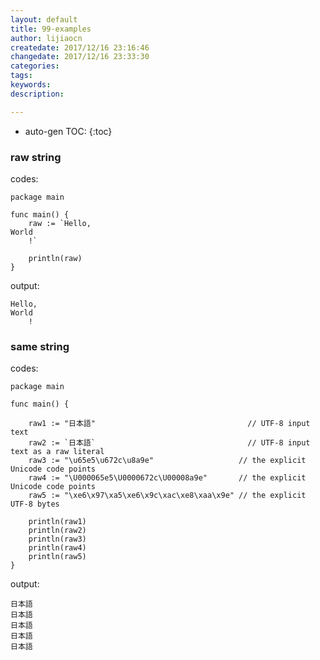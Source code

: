```yaml
---
layout: default
title: 99-examples
author: lijiaocn
createdate: 2017/12/16 23:16:46
changedate: 2017/12/16 23:33:30
categories:
tags:
keywords:
description: 

---
```


* auto-gen TOC:
{:toc}


### raw string

codes: 

	package main
	
	func main() {
	    raw := `Hello,
	World
	    !`
	
	    println(raw)
	}

output: 

	Hello,
	World
		!

### same string

codes: 

	package main
	
	func main() {
	
	    raw1 := "日本語"                                  // UTF-8 input text
	    raw2 := `日本語`                                  // UTF-8 input text as a raw literal
	    raw3 := "\u65e5\u672c\u8a9e"                   // the explicit Unicode code points
	    raw4 := "\U000065e5\U0000672c\U00008a9e"       // the explicit Unicode code points
	    raw5 := "\xe6\x97\xa5\xe6\x9c\xac\xe8\xaa\x9e" // the explicit UTF-8 bytes
	
	    println(raw1)
	    println(raw2)
	    println(raw3)
	    println(raw4)
	    println(raw5)
	}

output:

	日本語
	日本語
	日本語
	日本語
	日本語
